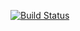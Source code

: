 [![Build Status](https://travis-ci.org/tbtimes/ledeTwo.svg?branch=master)](https://travis-ci.org/tbtimes/ledeTwo)